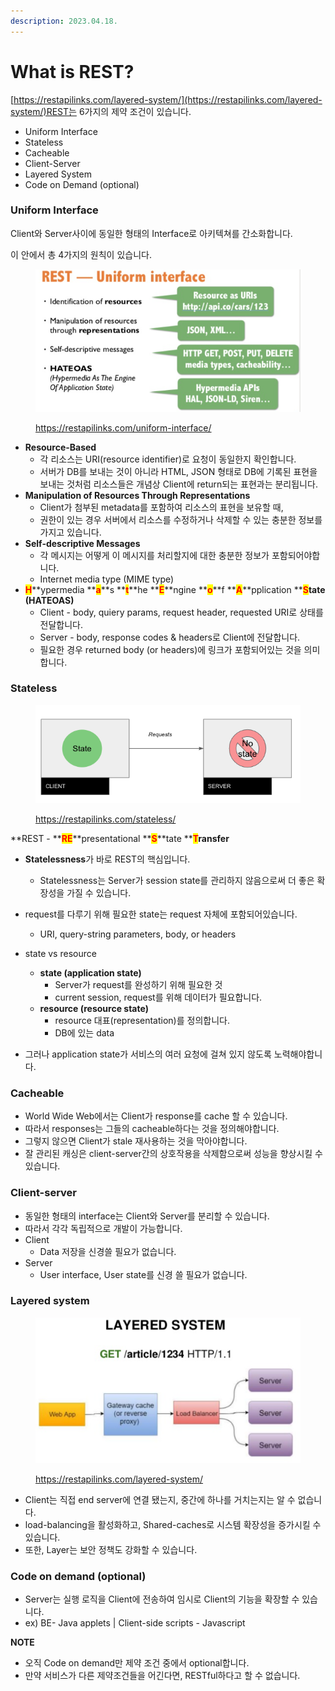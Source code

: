 ```yaml
---
description: 2023.04.18.
---
```


# What is REST?



[https://restapilinks.com/layered-system/](https://restapilinks.com/layered-system/)REST는 6가지의 제약 조건이 있습니다.

* Uniform Interface
* Stateless
* Cacheable
* Client-Server
* Layered System
* Code on Demand (optional)





### Uniform Interface

Client와 Server사이에 동일한 형태의 Interface로 아키텍쳐를 간소화합니다.

이 안에서 총 4가지의 원칙이 있습니다.

<figure><img src="../../../../.gitbook/assets/image (1) (1) (1).png" alt=""><figcaption><p><a href="https://restapilinks.com/uniform-interface/">https://restapilinks.com/uniform-interface/</a></p></figcaption></figure>

* **Resource-Based**
  * 각 리소스는 URI(resource identifier)로 요청이 동일한지 확인합니다.
  * 서버가 DB를 보내는 것이 아니라 HTML, JSON 형태로 DB에 기록된 표현을 보내는 것처럼 리소스들은 개념상 Client에 return되는 표현과는 분리됩니다.
* **Manipulation of Resources Through Representations**
  * Client가 첨부된 metadata를 포함하여 리소스의 표현을 보유할 때,
  * 권한이 있는 경우 서버에서 리소스를 수정하거나 삭제할 수 있는 충분한 정보를 가지고 있습니다.
* **Self-descriptive Messages**
  * 각 메시지는 어떻게 이 메시지를 처리할지에 대한 충분한 정보가 포함되어야합니다.
  * Internet media type (MIME type)
* <mark style="color:red;">**H**</mark>**ypermedia **<mark style="color:red;">**a**</mark>**s **<mark style="color:red;">**t**</mark>**he **<mark style="color:red;">**E**</mark>**ngine **<mark style="color:red;">**o**</mark>**f **<mark style="color:red;">**A**</mark>**pplication **<mark style="color:red;">**S**</mark>**tate (HATEOAS)**
  * Client - body, quiery params, request header, requested URI로 상태를 전달합니다.
  * Server - body, response codes & headers로 Client에 전달합니다.
  * 필요한 경우 returned body (or headers)에 링크가 포함되어있는 것을 의미합니다.





### Stateless

<figure><img src="../../../../.gitbook/assets/image (3) (1) (1).png" alt=""><figcaption><p><a href="https://restapilinks.com/stateless/">https://restapilinks.com/stateless/</a></p></figcaption></figure>

**REST - **<mark style="color:red;">**RE**</mark>**presentational **<mark style="color:red;">**S**</mark>**tate **<mark style="color:red;">**T**</mark>**ransfer**

* **Statelessness**가 바로 REST의 핵심입니다.
  * Statelessness는 Server가 session state를 관리하지 않음으로써 더 좋은 확장성을 가질 수 있습니다.
* request를 다루기 위해 필요한 state는 request 자체에 포함되어있습니다.
  * URI, query-string parameters, body, or headers



* state vs resource
  * **state (application state)**
    * Server가 request를 완성하기 위해 필요한 것
    * current session, request를 위해 데이터가 필요합니다.
  * **resource (resource state)**
    * resource 대표(representation)를 정의합니다.
    * DB에 있는 data



* 그러나 application state가 서비스의 여러 요청에 걸쳐 있지 않도록 노력해야합니다.





### Cacheable

* World Wide Web에서는 Client가 response를 cache 할 수 있습니다.
* 따라서 responses는 그들의 cacheable하다는 것을 정의해야합니다.
* 그렇지 않으면 Client가 stale 재사용하는 것을 막아야합니다.
* 잘 관리된 캐싱은 client-server간의 상호작용을 삭제함으로써 성능을 향상시킬 수 있습니다.





### Client-server

* 동일한 형태의 interface는 Client와 Server를 분리할 수 있습니다.
* 따라서 각각 독립적으로 개발이 가능합니다.
* Client
  * Data 저장을 신경쓸 필요가 없습니다.
* Server
  * User interface, User state를 신경 쓸 필요가 없습니다.





### Layered system



<figure><img src="../../../../.gitbook/assets/image (1) (1).png" alt=""><figcaption><p><a href="https://restapilinks.com/layered-system/">https://restapilinks.com/layered-system/</a></p></figcaption></figure>

* Client는 직접 end server에 연결 됐는지, 중간에 하나를 거치는지는 알 수 없습니다.
* load-balancing을 활성화하고, Shared-caches로 시스템 확장성을 증가시킬 수 있습니다.
* 또한, Layer는 보안 정책도 강화할 수 있습니다.

###

###

### Code on demand (optional)

* Server는 실행 로직을 Client에 전송하여 임시로 Client의 기능을 확장할 수 있습니다.
* ex) BE- Java applets | Client-side scripts - Javascript



**NOTE**

* 오직 Code on demand만 제약 조건 중에서 optional합니다.
* 만약 서비스가 다른 제약조건들을 어긴다면, RESTful하다고 할 수 없습니다.





